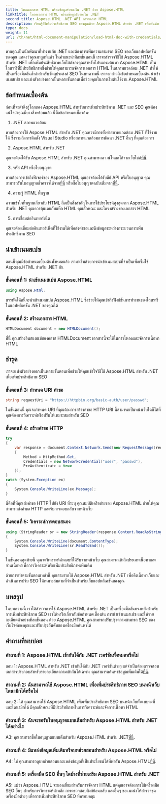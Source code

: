 ```yaml
---
title: โหลดเอกสาร HTML พร้อมข้อมูลรับรองใน .NET ด้วย Aspose.HTML
linktitle: โหลดเอกสาร HTML พร้อมข้อมูลรับรองใน .NET
second_title: Aspose.HTML .NET API การจัดการ HTML
description: เรียนรู้วิธีเพิ่มประสิทธิภาพ SEO ของคุณด้วย Aspose.HTML สำหรับ .NET เพิ่มอันดับ วิเคราะห์เนื้อหาเว็บ และเพิ่มประสิทธิภาพสำหรับเครื่องมือค้นหา
type: docs
weight: 11
url: /th/net/html-document-manipulation/load-html-doc-with-credentials/
---
```


หากคุณเป็นนักพัฒนาที่ทำงานกับ .NET และต้องการเพิ่มความสามารถ SEO ของเว็บแอปพลิเคชันของคุณ แสดงว่าคุณมาถูกที่แล้ว ในคำแนะนำทีละขั้นตอนนี้ เราจะสำรวจวิธีใช้ Aspose.HTML สำหรับ .NET เพื่อเพิ่มประสิทธิภาพเว็บไซต์ของคุณสำหรับโปรแกรมค้นหา Aspose.HTML เป็นไลบรารีที่มีประสิทธิภาพซึ่งช่วยให้คุณสามารถจัดการเอกสาร HTML ในสภาพแวดล้อม .NET ทำให้เป็นเครื่องมืออันล้ำค่าสำหรับวัตถุประสงค์ SEO ในบทความนี้ เราจะกล่าวถึงข้อกำหนดเบื้องต้น นำเข้าเนมสเปซ และแบ่งตัวอย่างออกเป็นหลายขั้นตอนเพื่อช่วยคุณในการเริ่มต้นใช้งาน Aspose.HTML

## ข้อกำหนดเบื้องต้น

ก่อนที่จะดำดิ่งสู่โลกของ Aspose.HTML สำหรับการเพิ่มประสิทธิภาพ .NET และ SEO คุณต้องแน่ใจว่าคุณมีบางสิ่งพร้อมแล้ว นี่คือข้อกำหนดเบื้องต้น:

1. .NET สภาพแวดล้อม

หากต้องการใช้ Aspose.HTML สำหรับ .NET คุณควรมีการตั้งค่าสภาพแวดล้อม .NET ที่ใช้งานได้ ซึ่งรวมถึงการติดตั้ง Visual Studio หรือสภาพแวดล้อมการพัฒนา .NET อื่นๆ ที่คุณต้องการ

2. Aspose.HTML สำหรับ .NET

คุณจะต้องได้รับ Aspose.HTML สำหรับ .NET คุณสามารถดาวน์โหลดได้จากเว็บไซต์[ที่นี่](https://releases.aspose.com/html/net/). 

3. รหัส API หรือใบอนุญาต

 หากต้องการเข้าถึงฟีเจอร์ของ Aspose.HTML คุณอาจต้องได้รับคีย์ API หรือใบอนุญาต คุณสามารถรับใบอนุญาตชั่วคราวได้จาก[ที่นี่](https://purchase.aspose.com/temporary-license/) หรือซื้อใบอนุญาตฉบับเต็มจาก[ที่นี่](https://purchase.aspose.com/buy).

4. ความรู้ HTML พื้นฐาน

ความเข้าใจพื้นฐานเกี่ยวกับ HTML ถือเป็นสิ่งสำคัญในการใช้ประโยชน์สูงสุดจาก Aspose.HTML สำหรับ .NET คุณควรคุ้นเคยกับแท็ก HTML คุณลักษณะ และโครงสร้างของเอกสาร HTML

5. การเชื่อมต่ออินเทอร์เน็ต

คุณจะต้องเชื่อมต่ออินเทอร์เน็ตที่ใช้งานได้เพื่อส่งคำขอและดึงข้อมูลระหว่างกระบวนการเพิ่มประสิทธิภาพ SEO

## นำเข้าเนมสเปซ

ตอนนี้คุณมีข้อกำหนดเบื้องต้นทั้งหมดแล้ว เรามาเริ่มด้วยการนำเข้าเนมสเปซที่จำเป็นเพื่อเริ่มใช้ Aspose.HTML สำหรับ .NET กัน

### ขั้นตอนที่ 1: นำเข้าเนมสเปซ Aspose.HTML

```csharp
using Aspose.Html;
```

บรรทัดโค้ดนี้จะนำเข้าเนมสเปซ Aspose.HTML ซึ่งช่วยให้คุณเข้าถึงฟังก์ชันการทำงานของไลบรารีในแอปพลิเคชัน .NET ของคุณได้

### ขั้นตอนที่ 2: สร้างเอกสาร HTML

```csharp
HTMLDocument document = new HTMLDocument();
```

ที่นี่ คุณสร้างอินสแตนซ์ของคลาส HTMLDocument เอกสารนี้จะใช้ในการโหลดและจัดการเนื้อหา HTML

## ชำรุด

เราจะแบ่งตัวอย่างออกเป็นหลายขั้นตอนเพื่อช่วยให้คุณเข้าใจวิธีใช้ Aspose.HTML สำหรับ .NET เพื่อเพิ่มประสิทธิภาพ SEO

### ขั้นตอนที่ 3: กำหนด URI คำขอ

```csharp
string requestUri = "https://httpbin.org/basic-auth/user/passwd";
```

ในขั้นตอนนี้ คุณจะกำหนด URI ที่คุณต้องการสร้างคำขอ HTTP URI นี้สามารถเป็นหน้าเว็บใดก็ได้ที่คุณต้องการวิเคราะห์หรือปรับให้เหมาะสมสำหรับ SEO

### ขั้นตอนที่ 4: สร้างคำขอ HTTP

```csharp
try
{
    var response = document.Context.Network.Send(new RequestMessage(requestUri)
    {
        Method = HttpMethod.Get,
        Credentials = new NetworkCredential("user", "passwd"),
        PreAuthenticate = true
    });
}
catch (System.Exception ex)
{
    System.Console.WriteLine(ex.Message);
}
```

นี่คือที่ที่คุณส่งคำขอ HTTP ไปยัง URI ที่ระบุ คุณสมบัติเครือข่ายของ Aspose.HTML ช่วยให้คุณสามารถส่งคำขอ HTTP และรับการตอบกลับจากหน้าเว็บ

### ขั้นตอนที่ 5: วิเคราะห์การตอบสนอง

```csharp
using (StringReader sr = new StringReader(response.Content.ReadAsString()))
{
    System.Console.WriteLine(document.ContentType);
    System.Console.WriteLine(sr.ReadToEnd());
}
```

ในขั้นตอนสุดท้ายนี้ คุณจะวิเคราะห์คำตอบที่ได้รับจากหน้าเว็บ คุณสามารถเข้าถึงประเภทเนื้อหาและอ่านเนื้อหาเพื่อการวิเคราะห์หรือเพิ่มประสิทธิภาพเพิ่มเติม

ด้วยการทำตามขั้นตอนเหล่านี้ คุณสามารถใช้ Aspose.HTML สำหรับ .NET เพื่อดึงเนื้อหาเว็บและดำเนินการปรับ SEO ให้เหมาะสมตามที่จำเป็นสำหรับเว็บแอปพลิเคชันของคุณ

## บทสรุป

ในบทความนี้ เราได้สำรวจการใช้ Aspose.HTML สำหรับ .NET เป็นเครื่องมืออันทรงพลังสำหรับการเพิ่มประสิทธิภาพ SEO เราได้หารือเกี่ยวกับข้อกำหนดเบื้องต้น การนำเข้าเนมสเปซ และให้รายละเอียดตัวอย่างทีละขั้นตอน ด้วย Aspose.HTML คุณสามารถปรับปรุงความสามารถ SEO ของเว็บไซต์ของคุณและปรับปรุงอันดับของเครื่องมือค้นหาได้

## คำถามที่พบบ่อย

### คำถามที่ 1: Aspose.HTML เข้ากันได้กับ .NET เวอร์ชันทั้งหมดหรือไม่

 ตอบ 1: Aspose.HTML สำหรับ .NET เข้ากันได้กับ .NET เวอร์ชันต่างๆ แต่จำเป็นต้องตรวจสอบเอกสารประกอบสำหรับรายละเอียดความเข้ากันได้เฉพาะ คุณสามารถค้นหาข้อมูลเพิ่มเติมได้[ที่นี่](https://reference.aspose.com/html/net/).

### คำถามที่ 2: ฉันสามารถใช้ Aspose.HTML เพื่อเพิ่มประสิทธิภาพ SEO บนหน้าเว็บไดนามิกได้หรือไม่

ตอบ 2: ได้ คุณสามารถใช้ Aspose.HTML เพื่อเพิ่มประสิทธิภาพ SEO บนหน้าเว็บทั้งแบบคงที่และไดนามิกได้ มีคุณลักษณะที่มีประสิทธิภาพในการวิเคราะห์และจัดการเนื้อหา HTML

### คำถามที่ 3: ฉันจะขอรับใบอนุญาตแบบเต็มสำหรับ Aspose.HTML สำหรับ .NET ได้อย่างไร

 A3: คุณสามารถซื้อใบอนุญาตแบบเต็มสำหรับ Aspose.HTML สำหรับ .NET[ที่นี่](https://purchase.aspose.com/buy).

### คำถามที่ 4: มีแหล่งข้อมูลเพิ่มเติมหรือบทช่วยสอนสำหรับ Aspose.HTML หรือไม่

 A4: ใช่ คุณสามารถดูบทช่วยสอนและแหล่งข้อมูลที่เป็นประโยชน์ได้ที่ฟอรัม Aspose.HTML[ที่นี่](https://forum.aspose.com/).

### คำถามที่ 5: เครื่องมือ SEO อื่นๆ ใดบ้างที่ช่วยเสริม Aspose.HTML สำหรับ .NET

A5: แม้ว่า Aspose.HTML จะยอดเยี่ยมสำหรับการจัดการ HTML แต่คุณอาจต้องการใช้เครื่องมือ SEO อื่นๆ สำหรับการวิเคราะห์คำหลัก การตรวจสอบลิงก์ย้อนกลับ และอื่นๆ ขอแนะนำให้สำรวจชุดเครื่องมือต่างๆ เพื่อการเพิ่มประสิทธิภาพ SEO ที่ครอบคลุม